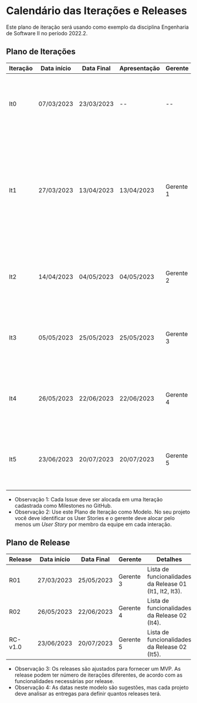 # Calendário das Iterações e Releases

Este plano de iteração será usando como exemplo da disciplina Engenharia de Software II no período 2022.2.

## Plano de Iterações

Iteração | Data início | Data Final | Apresentação | Gerente  | Detalhes
-------- | ----------- | ---------- | ------------ | -------  | -------
It0      | 07/03/2023  | 23/03/2023 |      --      |    --    | Planejamento, Estudos dos Modelos de Documentos e Definição de Tecnologias dos projetos
It1      | 27/03/2023  | 13/04/2023 | 13/04/2023   | Gerente 1 | Criar Documento de Visão, Modelos e Plano de Iteração e Plano de Release,  Estrutura do Projeto (código base), Detalhar User Stories (User Story Base)
It2      | 14/04/2023  | 04/05/2023 | 04/05/2023   | Gerente 2 | Detalhar User Stories, Implementar User Stories, Testar User Stories, Deploy da Iteração
It3      | 05/05/2023  | 25/05/2023 | 25/05/2023   | Gerente 3 | Detalhar User Stories, Implementar User Stories, Testar User Stories, Deploy da Iteração
It4      | 26/05/2023  | 22/06/2023 | 22/06/2023   | Gerente 4 | Detalhar User Stories, Implementar User Stories, Testar User Stories, Deploy da Iteração
It5      | 23/06/2023  | 20/07/2023 | 20/07/2023   | Gerente 5 | Detalhar User Stories, Implementar User Stories, Testar User Stories, Deploy da Iteração

* Observação 1: Cada Issue deve ser alocada em uma Iteração cadastrada como Milestones no GitHub.   
* Observação 2: Use este Plano de Iteração como Modelo. No seu projeto você deve identificar os User Stories e o gerente deve alocar pelo menos um *User Story* por membro da equipe em cada interação.

## Plano de Release

Release | Data início | Data Final | Gerente   | Detalhes
------- | ----------- | ---------- | --------- | --------
R01     | 27/03/2023  | 25/05/2023 | Gerente 3 | Lista de funcionalidades da Release 01 (It1, It2, It3).
R02     | 26/05/2023  | 22/06/2023 | Gerente 4 | Lista de funcionalidades da Release 02 (It4).
RC-v1.0 | 23/06/2023  | 20/07/2023 | Gerente 5 | Lista de funcionalidades da Release 02 (It5).

* Observação 3: Os releases são ajustados para fornecer um MVP. As release podem ter número de iterações diferentes, de acordo com as funcionalidades necessárias por release.
* Observação 4: As datas neste modelo são sugestões, mas cada projeto deve analisar as entregas para definir quantos releases terá.
